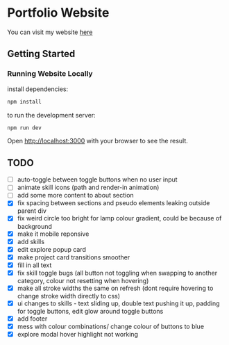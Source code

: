 # Portfolio Website
You can visit my website [here](https://www.feiyulin.com/)

## Getting Started
### Running Website Locally
install dependencies:
```bash
npm install
```

to run the development server:

```bash
npm run dev
```

Open [http://localhost:3000](http://localhost:3000) with your browser to see the result.

## TODO
- [ ] auto-toggle between toggle buttons when no user input
- [ ] animate skill icons (path and render-in animation)
- [ ] add some more content to about section
- [x] fix spacing between sections and pseudo elements leaking outside parent div
- [x] fix weird circle too bright for lamp colour gradient, could be because of background
- [x] make it mobile reponsive
- [x] add skills
- [x] edit explore popup card
- [x] make project card transitions smoother
- [x] fill in all text
- [x] fix skill toggle bugs (all button not toggling when swapping to another category, colour not resetting when hovering)
- [x] make all stroke widths the same on refresh (dont require hovering to change stroke width directly to css)
- [x] ui changes to skills - text sliding up, double text pushing it up, padding for toggle buttons, edit glow around toggle buttons
- [x] add footer
- [x] mess with colour combinations/ change colour of buttons to blue
- [x] explore modal hover highlight not working
